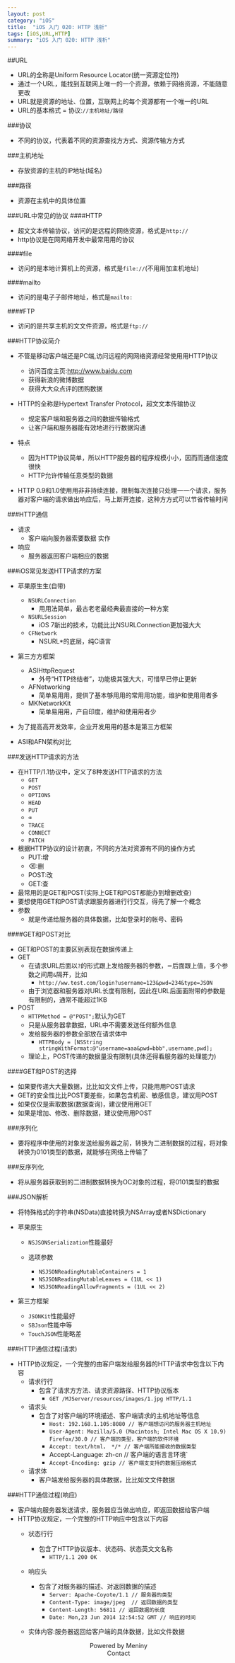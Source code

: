 ```yaml
---    
layout: post    
category: "iOS"    
title:  "iOS 入门 020: HTTP 浅析"    
tags: [iOS,URL,HTTP]    
summary: "iOS 入门 020: HTTP 浅析"    
---    
```

##URL  
* URL的全称是Uniform Resource Locator(统⼀资源定位符)  
* 通过一个URL，能找到互联⽹上唯⼀的一个资源，依赖于网络资源，不能随意更改* URL就是资源的地址、位置，互联⽹上的每个资源都有一个唯一的URL* URL的基本格式 = 协议:`//主机地址/路径`###协议  
* 不同的协议，代表着不同的资源查找⽅方式、资源传输⽅方式###主机地址* 存放资源的主机的IP地址(域名)  
###路径  
* 资源在主机中的具体位置  
###URL中常见的协议####HTTP* 超⽂文本传输协议，访问的是远程的网络资源，格式是`http://`* http协议是在⽹网络开发中最常⽤用的协议####file* 访问的是本地计算机上的资源，格式是`file://`(不⽤用加主机地址)####mailto* 访问的是电⼦子邮件地址，格式是`mailto:`####FTP* 访问的是共享主机的⽂文件资源，格式是`ftp://`  
###HTTP协议简介* 不管是移动客户端还是PC端,访问远程的⽹网络资源经常使⽤用HTTP协议	* 访问百度主页:http://www.baidu.com	* 获得新浪的微博数据	* 获得⼤大众点评的团购数据* HTTP的全称是Hypertext Transfer Protocol，超⽂文本传输协议	* 规定客户端和服务器之间的数据传输格式	* 让客户端和服务器能有效地进⾏行数据沟通  
* 特点	* 因为HTTP协议简单，所以HTTP服务器的程序规模⼩小，因⽽而通信速度很快	* HTTP允许传输任意类型的数据* HTTP 0.9和1.0使⽤用⾮非持续连接，限制每次连接只处理⼀一个请求，服务器对客户端的请求做出响应后，马上断开连接，这种⽅方式可以节省传输时间###HTTP通信* 请求  
	* 客户端向服务器索要数据 实作* 响应  
	* 服务器返回客户端相应的数据###iOS常见发送HTTP请求的方案* 苹果原⽣生(⾃带)	* `NSURLConnection`  
		* ⽤用法简单，最古⽼老最经典最直接的一种方案	* `NSURLSession`  
		* iOS 7新出的技术，功能⽐比NSURLConnection更加强⼤大  
	* `CFNetwork`  
		* NSURL*的底层，纯C语⾔* 第三⽅方框架   
	* ASIHttpRequest  
		* 外号“HTTP终结者”，功能极其强⼤大，可惜早已停止更新	* AFNetworking		* 简单易⽤用，提供了基本够⽤用的常⽤用功能，维护和使⽤用者多	* MKNetworkKit		* 简单易⽤用，产⾃印度，维护和使⽤用者少* 为了提⾼高开发效率，企业开发⽤用的基本是第三⽅框架   
* ASI和AFN架构对⽐###发送HTTP请求的方法* 在HTTP/1.1协议中，定义了8种发送HTTP请求的⽅法	* `GET`  
	* `POST`  
	* `OPTIONS`  
	* `HEAD`  
	* `PUT`  
	* `⌫`  
	* `TRACE`  
	* `CONNECT`  
	* `PATCH`* 根据HTTP协议的设计初衷，不同的方法对资源有不同的操作⽅式	* PUT:增	* ⌫:删	* POST:改	* GET:查* 最常⽤的是GET和POST(实际上GET和POST都能办到增删改查)* 要想使用GET和POST请求跟服务器进⾏行交互，得先了解⼀个概念* 参数	* 就是传递给服务器的具体数据，⽐如登录时的帐号、密码####GET和POST对⽐* GET和POST的主要区别表现在数据传递上  
* GET	* 在请求URL后面以`?`的形式跟上发给服务器的参数，`＝`后面跟上值，多个参数之间⽤`&`隔开，⽐如		* `http://ww.test.com/login?username=123&pwd=234&type=JSON`	* 由于浏览器和服务器对URL长度有限制，因此在URL后⾯面附带的参数是有限制的，通常不能超过1KB* POST	* `HTTPMethod = @"POST";`默认为GET	* 只是从服务器拿数据，URL中不需要发送任何额外信息	* 发给服务器的参数全部放在请求体中		* `HTTPBody = [NSString stringWithFormat:@"username=aaa&pwd=bbb",username,pwd];`	* 理论上，POST传递的数据量没有限制(具体还得看服务器的处理能⼒)  
  
####GET和POST的选择* 如果要传递⼤大量数据，⽐比如⽂文件上传，只能⽤用POST请求* GET的安全性⽐比POST要差些，如果包含机密、敏感信息，建议⽤POST* 如果仅仅是索取数据(数据查询)，建议使⽤用GET* 如果是增加、修改、删除数据，建议使⽤用POST###序列化  
* 要将程序中使用的对象发送给服务器之前，转换为二进制数据的过程，将对象转换为0101类型的数据，就能够在网络上传输了  
  
###反序列化  
* 将从服务器获取到的二进制数据转换为OC对象的过程，将0101类型的数据  
  
###JSON解析  
* 将特殊格式的字符串(NSData)直接转换为NSArray或者NSDictionary  
* 苹果原生  
	* `NSJSONSerialization`性能最好  
	  
	* 选项参数  
		* `NSJSONReadingMutableContainers = 1`  
		* `NSJSONReadingMutableLeaves = (1UL << 1)`  
		* `NSJSONReadingAllowFragments = (1UL << 2)`  
  
* 第三方框架  
	* `JSONKit`性能最好  
	* `SBJson`性能中等  
	* `TouchJSON`性能略差###HTTP通信过程(请求)* HTTP协议规定，一个完整的由客户端发给服务器的HTTP请求中包含以下内容	* 请求⾏行		* 包含了请求⽅方法、请求资源路径、HTTP协议版本			* `GET /MJServer/resources/images/1.jpg HTTP/1.1`	* 请求头		* 包含了对客户端的环境描述、客户端请求的主机地址等信息			* `Host: 192.168.1.105:8080 // 客户端想访问的服务器主机地址`			* `User-Agent: Mozilla/5.0 (Macintosh; Intel Mac OS X 10.9) Firefox/30.0 // 客户端的类型，客户端的软件环境`			* `Accept: text/html， */* // 客户端所能接收的数据类型`			* Accept-Language: zh-cn // 客户端的语⾔言环境`			* `Accept-Encoding: gzip // 客户端⽀支持的数据压缩格式`	* 请求体		* 客户端发给服务器的具体数据，⽐比如⽂文件数据###HTTP通信过程(响应)* 客户端向服务器发送请求，服务器应当做出响应，即返回数据给客户端* HTTP协议规定，一个完整的HTTP响应中包含以下内容	* 状态⾏行		* 包含了HTTP协议版本、状态码、状态英⽂文名称			* `HTTP/1.1 200 OK`	* 响应头  
		* 包含了对服务器的描述、对返回数据的描述			* `Server: Apache-Coyote/1.1 // 服务器的类型`			* `Content-Type: image/jpeg  // 返回数据的类型`			* `Content-Length: 56811 // 返回数据的长度`			* `Date: Mon,23 Jun 2014 12:54:52 GMT // 响应的时间`  
	* 实体内容:服务器返回给客户端的具体数据，⽐如⽂件数据    
  
<center>Powered by Meniny</center>    
<center>Contact <Meniny@qq.com></center>    
    
  
  


